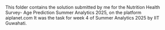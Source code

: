 This folder contains the solution submitted by me for the Nutrition Health Survey- Age Prediction Summer Analytics 2025, on the platform aiplanet.com
It was the task for week 4 of Summer Analytics 2025 by IIT Guwahati.
